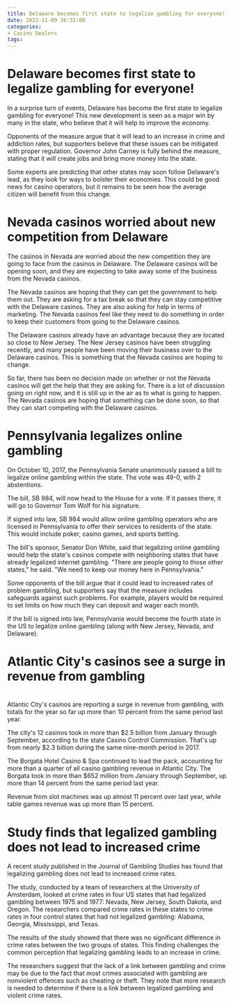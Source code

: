 ```yaml
---
title: Delaware becomes first state to legalize gambling for everyone!
date: 2022-11-09 16:32:08
categories:
- Casino Dealers
tags:
---
```



#  Delaware becomes first state to legalize gambling for everyone!

In a surprise turn of events, Delaware has become the first state to legalize gambling for everyone! This new development is seen as a major win by many in the state, who believe that it will help to improve the economy.

Opponents of the measure argue that it will lead to an increase in crime and addiction rates, but supporters believe that these issues can be mitigated with proper regulation. Governor John Carney is fully behind the measure, stating that it will create jobs and bring more money into the state.

Some experts are predicting that other states may soon follow Delaware's lead, as they look for ways to bolster their economies. This could be good news for casino operators, but it remains to be seen how the average citizen will benefit from this change.

#  Nevada casinos worried about new competition from Delaware

The casinos in Nevada are worried about the new competition they are going to face from the casinos in Delaware. The Delaware casinos will be opening soon, and they are expecting to take away some of the business from the Nevada casinos.

The Nevada casinos are hoping that they can get the government to help them out. They are asking for a tax break so that they can stay competitive with the Delaware casinos. They are also asking for help in terms of marketing. The Nevada casinos feel like they need to do something in order to keep their customers from going to the Delaware casinos.

The Delaware casinos already have an advantage because they are located so close to New Jersey. The New Jersey casinos have been struggling recently, and many people have been moving their business over to the Delaware casinos. This is something that the Nevada casinos are hoping to change.

So far, there has been no decision made on whether or not the Nevada casinos will get the help that they are asking for. There is a lot of discussion going on right now, and it is still up in the air as to what is going to happen. The Nevada casinos are hoping that something can be done soon, so that they can start competing with the Delaware casinos.

#  Pennsylvania legalizes online gambling

On October 10, 2017, the Pennsylvania Senate unanimously passed a bill to legalize online gambling within the state. The vote was 49-0, with 2 abstentions.

The bill, SB 984, will now head to the House for a vote. If it passes there, it will go to Governor Tom Wolf for his signature.

If signed into law, SB 984 would allow online gambling operators who are licensed in Pennsylvania to offer their services to residents of the state. This would include poker, casino games, and sports betting.

The bill's sponsor, Senator Don White, said that legalizing online gambling would help the state's casinos compete with neighboring states that have already legalized internet gambling. "There are people going to those other states," he said. "We need to keep our money here in Pennsylvania."

Some opponents of the bill argue that it could lead to increased rates of problem gambling, but supporters say that the measure includes safeguards against such problems. For example, players would be required to set limits on how much they can deposit and wager each month.

If the bill is signed into law, Pennsylvania would become the fourth state in the US to legalize online gambling (along with New Jersey, Nevada, and Delaware).

#  Atlantic City's casinos see a surge in revenue from gambling

#

Atlantic City's casinos are reporting a surge in revenue from gambling, with totals for the year so far up more than 10 percent from the same period last year.

The city's 12 casinos took in more than $2.5 billion from January through September, according to the state Casino Control Commission. That's up from nearly $2.3 billion during the same nine-month period in 2017.

The Borgata Hotel Casino & Spa continued to lead the pack, accounting for more than a quarter of all casino gambling revenue in Atlantic City. The Borgata took in more than $652 million from January through September, up more than 14 percent from the same period last year.

Revenue from slot machines was up almost 11 percent over last year, while table games revenue was up more than 15 percent.

#  Study finds that legalized gambling does not lead to increased crime

A recent study published in the Journal of Gambling Studies has found that legalizing gambling does not lead to increased crime rates.

The study, conducted by a team of researchers at the University of Amsterdam, looked at crime rates in four US states that had legalized gambling between 1975 and 1977: Nevada, New Jersey, South Dakota, and Oregon. The researchers compared crime rates in these states to crime rates in four control states that had not legalized gambling: Alabama, Georgia, Mississippi, and Texas.

The results of the study showed that there was no significant difference in crime rates between the two groups of states. This finding challenges the common perception that legalizing gambling leads to an increase in crime.

The researchers suggest that the lack of a link between gambling and crime may be due to the fact that most crimes associated with gambling are nonviolent offences such as cheating or theft. They note that more research is needed to determine if there is a link between legalized gambling and violent crime rates.